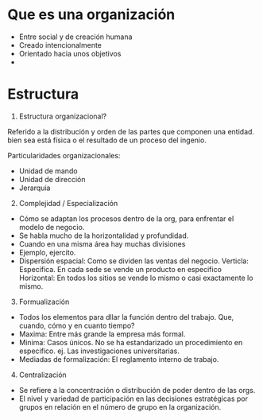 # Que es una organización

- Entre social y de creación humana
- Creado intencionalmente
- Orientado hacia unos objetivos
- 

# Estructura

1. Estructura organizacional?

Referido a la distribución y orden de las partes que componen una entidad. bien sea está física o el resultado de un proceso del ingenio.

Particularidades organizacionales:
- Unidad de mando
- Unidad de dirección
- Jerarquia

2. Complejidad / Especialización

- Cómo se adaptan los procesos dentro de la org, para enfrentar el modelo de negocio.
- Se habla mucho de la horizontalidad y profundidad.
- Cuando en una misma área hay muchas divisiones
- Ejemplo, ejercito.
- Dispersión espacial: Como se dividen las ventas del negocio.
    Verticla: Especifica. En cada sede se vende un producto en especifico
    Horizontal: En todos los sitios se vende lo mismo o casi exactamente lo mismo.

3. Formualización

- Todos los elementos para dllar la función dentro del trabajo. Que, cuando, cómo y en cuanto tiempo?
- Maxima: Entre más grande la empresa más formal.
- Minima: Casos únicos. No se ha estandarizado un procedimiento en especifico. ej. Las investigaciones universitarias.
- Mediadas de formalización: El reglamento interno de trabajo.

4. Centralización

- Se refiere a la concentración o distribución de poder dentro de las orgs.
- El nivel y variedad de participación en las decisiones estratégicas por grupos en relación en el número de grupo en la organización.